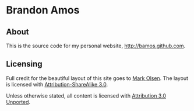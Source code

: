 # Brandon Amos

## About
This is the source code for my personal website, <http://bamos.github.com>.

## Licensing
Full credit for the beautiful layout of this site goes to
[Mark Olsen](https://github.com/olesenm/olesenm.github.com).
The layout is licensed with 
[Attribution-ShareAlike 3.0](
    http://creativecommons.org/licenses/by-sa/3.0/).

Unless otherwise stated, all content is licensed with
[Attribution 3.0 Unported](
    http://creativecommons.org/licenses/by/3.0/deed.en_US).
